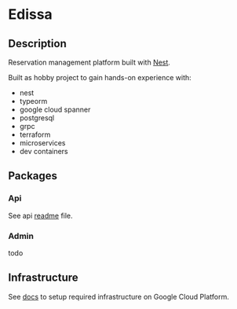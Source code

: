# Edissa

## Description

Reservation management platform built with [Nest](https://github.com/nestjs/nest).

Built as hobby project to gain hands-on experience with:
  - nest
  - typeorm
  - google cloud spanner 
  - postgresql
  - grpc
  - terraform
  - microservices
  - dev containers

## Packages
### Api

See api [readme](./packages/api/README.md) file.

### Admin

todo

## Infrastructure

See [docs](./docs/infrastructure.md) to setup required infrastructure on Google Cloud Platform.
